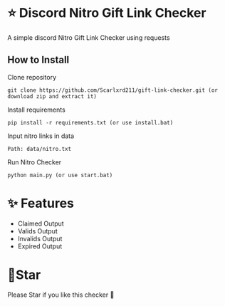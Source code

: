 # ⭐ Discord Nitro Gift Link Checker

A simple discord Nitro Gift Link Checker using requests

## How to Install

Clone repository
```
git clone https://github.com/Scarlxrd211/gift-link-checker.git (or download zip and extract it)
```
Install requirements
```
pip install -r requirements.txt (or use install.bat)
```
Input nitro links in data
```
Path: data/nitro.txt
```
Run Nitro Checker
```
python main.py (or use start.bat)
```

# ✨ Features

- Claimed Output
- Valids Output
- Invalids Output
- Expired Output

# 🍹Star
Please Star if you like this checker 🎀
